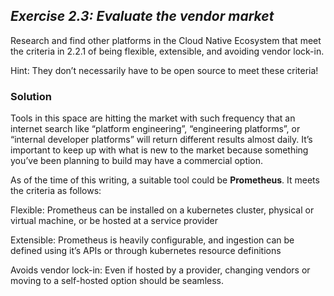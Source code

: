 ## ***Exercise 2.3: Evaluate the vendor market***

Research and find other platforms in the Cloud Native Ecosystem that meet the criteria in 2.2.1 of being flexible, extensible, and avoiding vendor lock-in.

Hint: They don’t necessarily have to be open source to meet these criteria\!

### **Solution**

Tools in this space are hitting the market with such frequency that an internet search like “platform engineering”, “engineering platforms”, or “internal developer platforms” will return different results almost daily.  It’s important to keep up with what is new to the market because something you’ve been planning to build may have a commercial option.

As of the time of this writing, a suitable tool could be **Prometheus**.  It meets the criteria as follows:

Flexible: Prometheus can be installed on a kubernetes cluster, physical or virtual machine, or be hosted at a service provider

Extensible: Prometheus is heavily configurable, and ingestion can be defined using it’s APIs or through kubernetes resource definitions

Avoids vendor lock-in: Even if hosted by a provider, changing vendors or moving to a self-hosted option should be seamless.